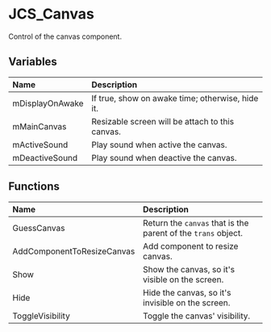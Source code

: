 # JCS_Canvas

Control of the canvas component.

## Variables

| Name            | Description                                      |
|:----------------|:-------------------------------------------------|
| mDisplayOnAwake | If true, show on awake time; otherwise, hide it. |
| mMainCanvas     | Resizable screen will be attach to this canvas.  |
| mActiveSound    | Play sound when active the canvas.               |
| mDeactiveSound  | Play sound when deactive the canvas.             |

## Functions

| Name                       | Description                                                   |
|:---------------------------|:--------------------------------------------------------------|
| GuessCanvas                | Return the `canvas` that is the parent of the `trans` object. |
| AddComponentToResizeCanvas | Add component to resize canvas.                               |
| Show                       | Show the canvas, so it's visible on the screen.               |
| Hide                       | Hide the canvas, so it's invisible on the screen.             |
| ToggleVisibility           | Toggle the canvas' visibility.                                |
